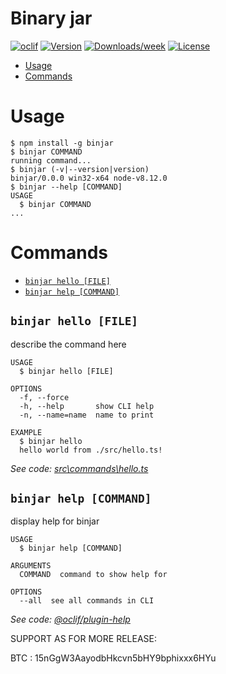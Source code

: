Binary jar
======



[![oclif](https://img.shields.io/badge/cli-oclif-brightgreen.svg)](https://oclif.io)
[![Version](https://img.shields.io/npm/v/binjar.svg)](https://npmjs.org/package/binjar)
[![Downloads/week](https://img.shields.io/npm/dw/binjar.svg)](https://npmjs.org/package/binjar)
[![License](https://img.shields.io/npm/l/binjar.svg)](https://github.com/Tools/binjar/blob/master/package.json)

<!-- toc -->
* [Usage](#usage)
* [Commands](#commands)
<!-- tocstop -->
# Usage
<!-- usage -->
```sh-session
$ npm install -g binjar
$ binjar COMMAND
running command...
$ binjar (-v|--version|version)
binjar/0.0.0 win32-x64 node-v8.12.0
$ binjar --help [COMMAND]
USAGE
  $ binjar COMMAND
...
```
<!-- usagestop -->
# Commands
<!-- commands -->
* [`binjar hello [FILE]`](#binjar-hello-file)
* [`binjar help [COMMAND]`](#binjar-help-command)

## `binjar hello [FILE]`

describe the command here

```
USAGE
  $ binjar hello [FILE]

OPTIONS
  -f, --force
  -h, --help       show CLI help
  -n, --name=name  name to print

EXAMPLE
  $ binjar hello
  hello world from ./src/hello.ts!
```

_See code: [src\commands\hello.ts](https://github.com/Tools/binjar/blob/v0.0.0/src\commands\hello.ts)_

## `binjar help [COMMAND]`

display help for binjar

```
USAGE
  $ binjar help [COMMAND]

ARGUMENTS
  COMMAND  command to show help for

OPTIONS
  --all  see all commands in CLI
```

_See code: [@oclif/plugin-help](https://github.com/oclif/plugin-help/blob/v2.2.1/src\commands\help.ts)_
<!-- commandsstop -->


SUPPORT AS FOR MORE RELEASE:

BTC : 15nGgW3AayodbHkcvn5bHY9bphixxx6HYu
